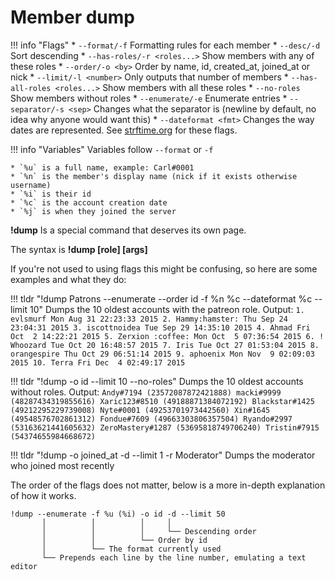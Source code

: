 # Member dump

!!! info "Flags"
    * `--format/-f` <format> Formatting rules for each member
    * `--desc/-d` Sort descending
    * `--has-roles/-r <roles...>` Show members with any of these roles
    * `--order/-o <by>` Order by name, id, created_at, joined_at or nick
    * `--limit/-l <number>` Only outputs that number of members
    * `--has-all-roles <roles...>` Show members with all these roles
    * `--no-roles` Show members without roles
    * `--enumerate/-e` Enumerate entries
    * `--separator/-s <sep>` Changes what the separator is (newline by default, no idea why anyone would want this)
    * `--dateformat <fmt>` Changes the way dates are represented. See [strftime.org](http://strftime.org/) for these flags.

!!! info "Variables"
	Variables follow `--format` or `-f`

    * `%u` is a full name, example: Carl#0001
    * `%n` is the member's display name (nick if it exists otherwise username)
    * `%i` is their id
    * `%c` is the account creation date
    * `%j` is when they joined the server

**!dump** Is a special command that deserves its own page.

The syntax is **!dump [role] [args]**

If you're not used to using flags this might be confusing, so here are some examples and what they do:

!!! tldr "!dump Patrons --enumerate --order id -f %n %c --dateformat %c --limit 10"
	Dumps the 10 oldest accounts with the patreon role. Output:
	```
	1. evlsmurf Mon Aug 31 22:23:33 2015
	2. Hammy:hamster: Thu Sep 24 23:04:31 2015
	3. iscottnoidea Tue Sep 29 14:35:10 2015
	4. Ahmad Fri Oct  2 14:22:21 2015
	5. Zerxion :coffee: Mon Oct  5 07:36:54 2015
	6. ! Whoozard Tue Oct 20 16:48:57 2015
	7. Iris Tue Oct 27 01:53:04 2015
	8. orangespire Thu Oct 29 06:51:14 2015
	9. aphoenix Mon Nov  9 02:09:03 2015
	10. Terra Fri Dec  4 02:49:17 2015
	```

!!! tldr "!dump -o id --limit 10 --no-roles"
	Dumps the 10 oldest accounts without roles. Output:
	```
	Andy#7194 (23572087872421888)
	macki#9999 (48287434319855616)
	Xaric123#8510 (49188871384072192)
	Blackstar#1425 (49212295229739008)
	Nyte#0001 (49253701973442560)
	Xin#1645 (49548576702861312)
	Fondue#7609 (49663303806357504)
	Ryando#2997 (53163621441605632)
	ZeroMastery#1287 (53695818749706240)
	Tristin#7915 (54374655984668672)
	```

!!! tldr "!dump -o joined_at -d --limit 1 -r Moderator"
	Dumps the moderator who joined most recently

The order of the flags does not matter, below is a more in-depth explanation of how it works.

```
!dump --enumerate -f %u (%i) -o id -d --limit 50
       │          │          │     │
       │          │          │     └── Descending order
       │          │          └── Order by id
       │          └── The format currently used
       └── Prepends each line by the line number, emulating a text editor
```